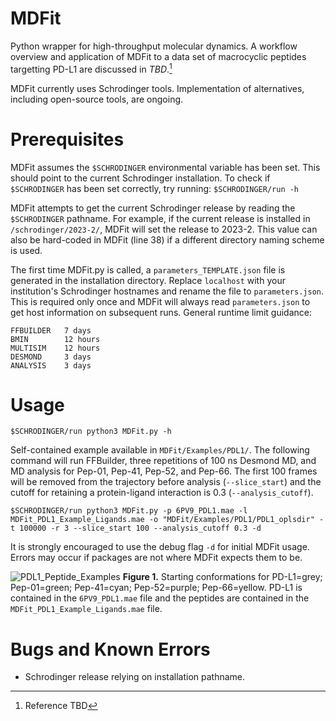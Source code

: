 # MDFit
Python wrapper for high-throughput molecular dynamics. A workflow overview and application of MDFit to a data set of macrocyclic peptides targetting PD-L1 are discussed in _TBD_.[^1]
[^1]: Reference TBD

MDFit currently uses Schrodinger tools. Implementation of alternatives, including open-source tools, are ongoing.
# Prerequisites
MDFit assumes the `$SCHRODINGER` environmental variable has been set. This should point to the current Schrodinger installation. To check if `$SCHRODINGER` has been set correctly, try running: `$SCHRODINGER/run -h`


MDFit attempts to get the current Schrodinger release by reading the `$SCHRODINGER` pathname. For example, if the current release is installed in `/schrodinger/2023-2/`, MDFit will set the release to 2023-2. This value can also be hard-coded in MDFit (line 38) if a different directory naming scheme is used.

The first time MDFit.py is called, a `parameters_TEMPLATE.json` file is generated in the installation directory. Replace `localhost` with your institution's Schrodinger hostnames and rename the file to `parameters.json`. This is required only once and MDFit will always read `parameters.json` to get host information on subsequent runs. General runtime limit guidance:
```
FFBUILDER   7 days
BMIN        12 hours
MULTISIM    12 hours
DESMOND     3 days
ANALYSIS    3 days
```
# Usage
```
$SCHRODINGER/run python3 MDFit.py -h
```
Self-contained example available in `MDFit/Examples/PDL1/`. The following command will run FFBuilder, three repetitions of 100 ns Desmond MD, and MD analysis for Pep-01, Pep-41, Pep-52, and Pep-66. The first 100 frames will be removed from the trajectory before analysis (`--slice_start`) and the cutoff for retaining a protein-ligand interaction is 0.3 (`--analysis_cutoff`).
```
$SCHRODINGER/run python3 MDFit.py -p 6PV9_PDL1.mae -l MDFit_PDL1_Example_Ligands.mae -o "MDFit/Examples/PDL1/PDL1_oplsdir" -t 100000 -r 3 --slice_start 100 --analysis_cutoff 0.3 -d
```
It is strongly encouraged to use the debug flag `-d` for initial MDFit usage. Errors may occur if packages are not where MDFit expects them to be.

![PDL1_Peptide_Examples](https://scsgit.rdcloud.bms.com/storage/user/63/files/984aa7be-0c45-40ea-862a-83da3becf350)
**Figure 1.** Starting conformations for PD-L1=grey; Pep-01=green; Pep-41=cyan; Pep-52=purple; Pep-66=yellow. PD-L1 is contained in the `6PV9_PDL1.mae` file and the peptides are contained in the `MDFit_PDL1_Example_Ligands.mae` file.
# Bugs and Known Errors
+ Schrodinger release relying on installation pathname.
